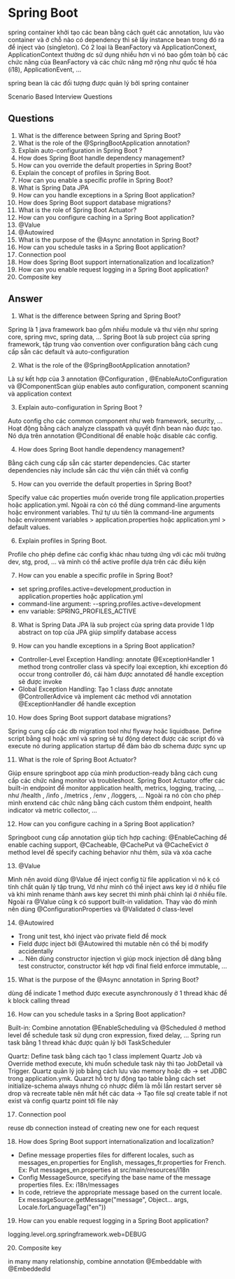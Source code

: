 # Spring Boot

spring container khởi tạo các bean bằng cách quét các annotation, lưu vào container và ở chỗ nào có dependency thì sẽ lấy instance bean trong đó ra để inject vào (singleton).
Có 2 loại là BeanFactory và ApplicationConext, ApplicationContext thường dc sử dụng nhiều hơn vì nó bao gồm toàn bộ các chức năng của BeanFactory và các chức năng mở rộng như quốc tế hóa (i18), ApplicationEvent, …

spring bean là các đối tượng được quản lý bởi spring container

Scenario Based Interview Questions

## Questions
1. What is the difference between Spring and Spring Boot?
2. What is the role of the @SpringBootApplication annotation?
3. Explain auto-configuration in Spring Boot ?
4. How does Spring Boot handle dependency management?
5. How can you override the default properties in Spring Boot?
6. Explain the concept of profiles in Spring Boot.
7. How can you enable a specific profile in Spring Boot?
8. What is Spring Data JPA
9. How can you handle exceptions in a Spring Boot application?
10. How does Spring Boot support database migrations?
11. What is the role of Spring Boot Actuator?
12. How can you configure caching in a Spring Boot application?
13. @Value
14. @Autowired
15. What is the purpose of the @Async annotation in Spring Boot?
16. How can you schedule tasks in a Spring Boot application?
17. Connection pool
18. How does Spring Boot support internationalization and localization?
19. How can you enable request logging in a Spring Boot application?
20. Composite key

## Answer
1. What is the difference between Spring and Spring Boot?

  Spring là 1 java framework bao gồm nhiều module và thư viện như spring core, spring mvc, spring data, …
  Spring Boot là sub project của spring framework, tập trung vào convention over configuration bằng cách cung cấp sẵn các default và auto-configuration

2. What is the role of the @SpringBootApplication annotation?

  Là sự kết hợp của 3 annotation @Configuration , @EnableAutoConfiguration và @ComponentScan giúp enables auto configuration, component scanning và application context 

3. Explain auto-configuration in Spring Boot ?

  Auto config cho các common component như web framework, security, ... Hoạt động bằng cách analyze classpath và quyết định bean nào được tạo. Nó dựa trên annotation @Conditional để enable hoặc disable các config. 

4. How does Spring Boot handle dependency management?

  Bằng cách cung cấp sẵn các starter dependencies. Các starter dependencies này include sẵn các thư viện cần thiết và config

5. How can you override the default properties in Spring Boot?

  Specify value các properties muốn overide trong file application.properties hoặc application.yml. Ngoài ra còn có thể dùng command-line arguments hoặc environment variables. Thứ tự ưu tiên là command-line arguments hoặc environment variables > application.properties hoặc application.yml > default values.

6. Explain profiles in Spring Boot.

  Profile cho phép define các config khác nhau tương ứng với các môi trường dev, stg, prod, ... và mình có thể active profile dựa trên các điều kiện

7. How can you enable a specific profile in Spring Boot?

  - set spring.profiles.active=development,production in application.properties hoặc application.yml
  - command-line argument: --spring.profiles.active=development
  - env variable: SPRING_PROFILES_ACTIVE

8. What is Spring Data JPA
  là sub project của spring data provide 1 lớp abstract on top của JPA giúp simplify database access

9. How can you handle exceptions in a Spring Boot application?

  - Controller-Level Exception Handling: annotate @ExceptionHandler 1 method trong controller class và specify loại exception, khi exception đó occur trong controller đó, cái hàm được annotated để handle exception sẽ được invoke
  - Global Exception Handling: Tạo 1 class được annotate @ControllerAdvice và implement các method với annotation @ExceptionHandler để handle exception

10. How does Spring Boot support database migrations?

  Spring cung cấp các db migration tool như flyway hoặc liquidbase. Define script bằng sql hoặc xml và spring sẽ tự động detect được các script đó và execute nó during application startup để đảm bảo db schema được sync up

11. What is the role of Spring Boot Actuator?

  Giúp ensure springboot app của mình production-ready bằng cách cung cấp các chức năng monitor và troubleshoot. Spring Boot Actuator offer các built-in endpoint để monitor application health, metrics, logging, tracing, ... như /health , /info , /metrics , /env , /loggers, ... Ngoài ra nó còn cho phép mình enxtend các chức năng bằng cách custom thêm endpoint, health indicator và metric collector, ...

12. How can you configure caching in a Spring Boot application?

  Springboot cung cấp annotation giúp tích hợp caching: @EnableCaching để enable caching support, @Cacheable, @CachePut và @CacheEvict ở method level để specify caching behavior như thêm, sửa và xóa cache

13. @Value

  Mình nên avoid dùng @Value để inject config từ file application vì nó k có tính chất quản lý tập trung, Vd như mình có thể inject aws key id ở nhiều file và khi mình rename thành aws key secret thì mình phải chỉnh lại ở nhiều file. Ngoài ra @Value cũng k có support built-in validation. Thay vào đó mình nên dùng @ConfigurationProperties và @Validated ở class-level

14. @Autowired

  - Trong unit test, khó inject vào private field để mock
  - Field được inject bởi @Autowired thì mutable nên có thể bị modify accidentally
  - ...
  Nên dùng constructor injection vì giúp mock injection dễ dàng bằng test constructor, constructor kết hợp với final field enforce immutable, ...

15. What is the purpose of the @Async annotation in Spring Boot?

  dùng để indicate 1 method được execute asynchronously ở 1 thread khác để k block calling thread

16. How can you schedule tasks in a Spring Boot application?

  Built-in: Combine annotation @EnableScheduling và @Scheduled ở method level để schedule task sử dụng cron expression, fixed delay, ... Spring run task bằng 1 thread khác được quản lý bởi TaskScheduler

  Quartz: Define task bằng cách tạo 1 class implement Quartz Job và Override method execute, khi muốn schedule task này thì tạo JobDetail và Trigger. Quartz quản lý job bằng cách lưu vào memory hoặc db -> set JDBC trong application.ymk. Quarzt hỗ trợ tự động tạo table bằng cách set initialize-schema always nhưng có nhược điểm là mỗi lần restart server sẽ drop và recreate table nên mất hết các data -> Tạo file sql create table if not exist và config quartz point tới file này

17. Connection pool

  reuse db connection instead of creating new one for each request

18. How does Spring Boot support internationalization and localization?

  - Define message properties files for different locales, such as messages_en.properties for English, messages_fr.properties for French. Ex: Put messages_en.properties at src/main/resources/i18n
  - Config MessageSource, specifying the base name of the message properties files. Ex: i18n/messages
  - In code, retrieve the appropriate message based on the current locale. Ex messageSource.getMessage("message", Object... args, Locale.forLanguageTag("en"))

19. How can you enable request logging in a Spring Boot application?

  logging.level.org.springframework.web=DEBUG 

20. Composite key

  in many many relationship, combine annotation @Embeddable with @EmbeddedId